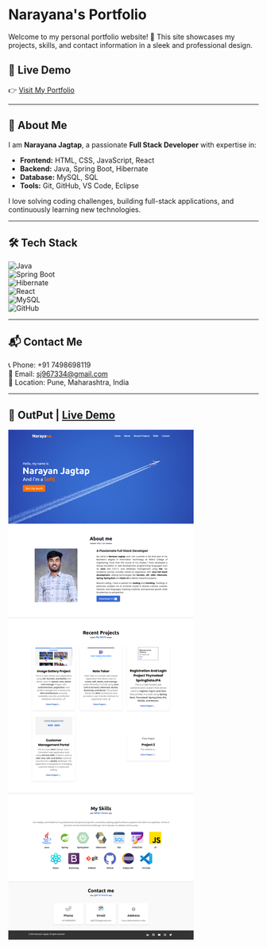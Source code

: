# Narayana's Portfolio  

Welcome to my personal portfolio website! 🚀 This site showcases my projects, skills, and contact information in a sleek and professional design.  

## 🔗 Live Demo  
👉 <a href="https://narayanjagtap.github.io/NarayanaPortfolio/" target="_blank">Visit My Portfolio</a>  

---

## 📌 About Me  
I am **Narayana Jagtap**, a passionate **Full Stack Developer** with expertise in:  
- **Frontend:** HTML, CSS, JavaScript, React  
- **Backend:** Java, Spring Boot, Hibernate  
- **Database:** MySQL, SQL  
- **Tools:** Git, GitHub, VS Code, Eclipse  

I love solving coding challenges, building full-stack applications, and continuously learning new technologies.  

---

## 🛠️ Tech Stack  
![Java](https://img.shields.io/badge/Java-ED8B00?style=for-the-badge&logo=java&logoColor=white)  
![Spring Boot](https://img.shields.io/badge/Spring_Boot-6DB33F?style=for-the-badge&logo=spring-boot&logoColor=white)  
![Hibernate](https://img.shields.io/badge/Hibernate-59666C?style=for-the-badge&logo=hibernate&logoColor=white)  
![React](https://img.shields.io/badge/React-61DAFB?style=for-the-badge&logo=react&logoColor=white)  
![MySQL](https://img.shields.io/badge/MySQL-4479A1?style=for-the-badge&logo=mysql&logoColor=white)  
![GitHub](https://img.shields.io/badge/GitHub-181717?style=for-the-badge&logo=github&logoColor=white)  

---

## 📬 Contact Me  
📞 Phone: +91 7498698119  
📧 Email: sj967334@gmail.com  
📍 Location: Pune, Maharashtra, India  

---

## 📸 OutPut | [Live Demo](https://narayanjagtap.github.io/NarayanaPortfolio/)
![Portfolio](images/ss.png)
